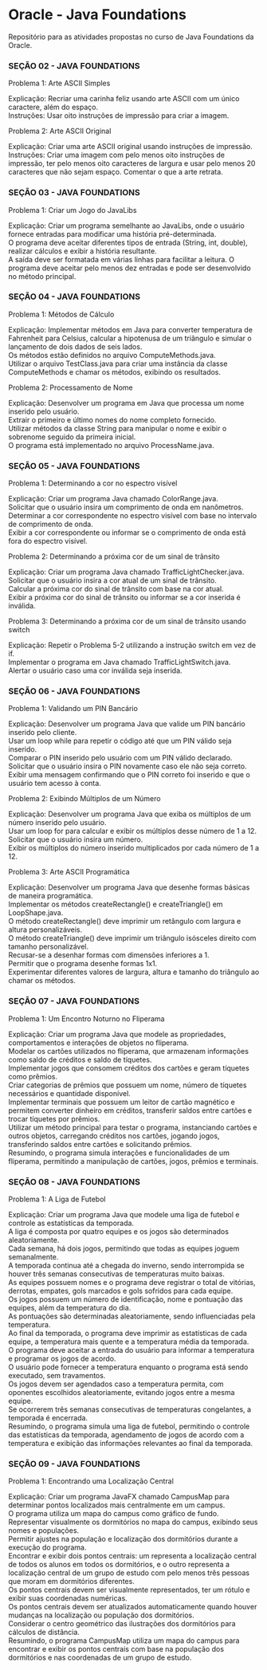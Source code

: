 <h1>Oracle - Java Foundations</h1>
<p>Repositório para as atividades propostas no curso de Java Foundations da Oracle.</p>

<h3>SEÇÃO 02 - JAVA FOUNDATIONS</h3>


<p>Problema 1: Arte ASCII Simples

Explicação: Recriar uma carinha feliz usando arte ASCII com um único caractere, além do espaço.  
Instruções: Usar oito instruções de impressão para criar a imagem.

Problema 2: Arte ASCII Original

Explicação: Criar uma arte ASCII original usando instruções de impressão.  
Instruções: Criar uma imagem com pelo menos oito instruções de impressão, ter pelo menos oito caracteres de largura e usar pelo menos 20 caracteres que não sejam espaço. Comentar o que a arte retrata.</p>

<h3>SEÇÃO 03 - JAVA FOUNDATIONS</h3>
<p>Problema 1: Criar um Jogo do JavaLibs<br>
  
Explicação:  Criar um programa semelhante ao JavaLibs, onde o usuário fornece entradas para modificar uma história pré-determinada.  
  O programa deve aceitar diferentes tipos de entrada (String, int, double), realizar cálculos e exibir a história resultante.   
  A saída deve ser formatada em várias linhas para facilitar a leitura. O programa deve aceitar pelo menos dez entradas e pode ser desenvolvido no método principal.</p>

<h3>SEÇÃO 04 - JAVA FOUNDATIONS</h3>
<p>Problema 1: Métodos de Cálculo

Explicação: Implementar métodos em Java para converter temperatura de Fahrenheit para Celsius, calcular a hipotenusa de um triângulo e simular o lançamento de dois dados de seis lados.  
Os métodos estão definidos no arquivo ComputeMethods.java.  
Utilizar o arquivo TestClass.java para criar uma instância da classe ComputeMethods e chamar os métodos, exibindo os resultados.

Problema 2: Processamento de Nome

Explicação: Desenvolver um programa em Java que processa um nome inserido pelo usuário.  
Extrair o primeiro e último nomes do nome completo fornecido.  
Utilizar métodos da classe String para manipular o nome e exibir o sobrenome seguido da primeira inicial.  
O programa está implementado no arquivo ProcessName.java.</p>

<h3>SEÇÃO 05 - JAVA FOUNDATIONS</h3>
<p>Problema 1: Determinando a cor no espectro visível

Explicação: Criar um programa Java chamado ColorRange.java.  
Solicitar que o usuário insira um comprimento de onda em nanômetros.  
Determinar a cor correspondente no espectro visível com base no intervalo de comprimento de onda.  
Exibir a cor correspondente ou informar se o comprimento de onda está fora do espectro visível.

Problema 2: Determinando a próxima cor de um sinal de trânsito

Explicação: Criar um programa Java chamado TrafficLightChecker.java.  
Solicitar que o usuário insira a cor atual de um sinal de trânsito.  
Calcular a próxima cor do sinal de trânsito com base na cor atual.  
Exibir a próxima cor do sinal de trânsito ou informar se a cor inserida é inválida.

Problema 3: Determinando a próxima cor de um sinal de trânsito usando switch

Explicação: Repetir o Problema 5-2 utilizando a instrução switch em vez de if.  
Implementar o programa em Java chamado TrafficLightSwitch.java.  
Alertar o usuário caso uma cor inválida seja inserida.</p>

<h3>SEÇÃO 06 - JAVA FOUNDATIONS</h3>
<p>Problema 1: Validando um PIN Bancário

Explicação: Desenvolver um programa Java que valide um PIN bancário inserido pelo cliente.  
Usar um loop while para repetir o código até que um PIN válido seja inserido.  
Comparar o PIN inserido pelo usuário com um PIN válido declarado.  
Solicitar que o usuário insira o PIN novamente caso ele não seja correto.  
Exibir uma mensagem confirmando que o PIN correto foi inserido e que o usuário tem acesso à conta.

Problema 2: Exibindo Múltiplos de um Número

Explicação: Desenvolver um programa Java que exiba os múltiplos de um número inserido pelo usuário.  
Usar um loop for para calcular e exibir os múltiplos desse número de 1 a 12.  
Solicitar que o usuário insira um número.  
Exibir os múltiplos do número inserido multiplicados por cada número de 1 a 12.

Problema 3: Arte ASCII Programática

Explicação: Desenvolver um programa Java que desenhe formas básicas de maneira programática.  
Implementar os métodos createRectangle() e createTriangle() em LoopShape.java.  
O método createRectangle() deve imprimir um retângulo com largura e altura personalizáveis.  
O método createTriangle() deve imprimir um triângulo isósceles direito com tamanho personalizável.  
Recusar-se a desenhar formas com dimensões inferiores a 1.  
Permitir que o programa desenhe formas 1x1.  
Experimentar diferentes valores de largura, altura e tamanho do triângulo ao chamar os métodos.</p>

<h3>SEÇÃO 07 - JAVA FOUNDATIONS</h3>
<p>Problema 1: Um Encontro Noturno no Fliperama

Explicação: Criar um programa Java que modele as propriedades, comportamentos e interações de objetos no fliperama.  
Modelar os cartões utilizados no fliperama, que armazenam informações como saldo de créditos e saldo de tíquetes.  
Implementar jogos que consomem créditos dos cartões e geram tíquetes como prêmios.  
Criar categorias de prêmios que possuem um nome, número de tíquetes necessários e quantidade disponível.  
Implementar terminais que possuem um leitor de cartão magnético e permitem converter dinheiro em créditos, transferir saldos entre cartões e trocar tíquetes por prêmios.  
Utilizar um método principal para testar o programa, instanciando cartões e outros objetos, carregando créditos nos cartões, jogando jogos, transferindo saldos entre cartões e solicitando prêmios.  
Resumindo, o programa simula interações e funcionalidades de um fliperama, permitindo a manipulação de cartões, jogos, prêmios e terminais.</p>

<h3>SEÇÃO 08 - JAVA FOUNDATIONS</h3>
<p>Problema 1: A Liga de Futebol

Explicação: Criar um programa Java que modele uma liga de futebol e controle as estatísticas da temporada.  
A liga é composta por quatro equipes e os jogos são determinados aleatoriamente.  
Cada semana, há dois jogos, permitindo que todas as equipes joguem semanalmente.  
A temporada continua até a chegada do inverno, sendo interrompida se houver três semanas consecutivas de temperaturas muito baixas.  
As equipes possuem nomes e o programa deve registrar o total de vitórias, derrotas, empates, gols marcados e gols sofridos para cada equipe.  
Os jogos possuem um número de identificação, nome e pontuação das equipes, além da temperatura do dia.  
As pontuações são determinadas aleatoriamente, sendo influenciadas pela temperatura.  
Ao final da temporada, o programa deve imprimir as estatísticas de cada equipe, a temperatura mais quente e a temperatura média da temporada.  
O programa deve aceitar a entrada do usuário para informar a temperatura e programar os jogos de acordo.  
O usuário pode fornecer a temperatura enquanto o programa está sendo executado, sem travamentos.  
Os jogos devem ser agendados caso a temperatura permita, com oponentes escolhidos aleatoriamente, evitando jogos entre a mesma equipe.  
Se ocorrerem três semanas consecutivas de temperaturas congelantes, a temporada é encerrada.  
Resumindo, o programa simula uma liga de futebol, permitindo o controle das estatísticas da temporada, agendamento de jogos de acordo com a temperatura e exibição das informações relevantes ao final da temporada.</p>

<h3>SEÇÃO 09 - JAVA FOUNDATIONS</h3>

<p>Problema 1: Encontrando uma Localização Central

Explicação: Criar um programa JavaFX chamado CampusMap para determinar pontos localizados mais centralmente em um campus.  
O programa utiliza um mapa do campus como gráfico de fundo.  
Representar visualmente os dormitórios no mapa do campus, exibindo seus nomes e populações.  
Permitir ajustes na população e localização dos dormitórios durante a execução do programa.  
Encontrar e exibir dois pontos centrais: um representa a localização central de todos os alunos em todos os dormitórios, e o outro representa a localização central de um grupo de estudo com pelo menos três pessoas que moram em dormitórios diferentes.  
Os pontos centrais devem ser visualmente representados, ter um rótulo e exibir suas coordenadas numéricas.  
Os pontos centrais devem ser atualizados automaticamente quando houver mudanças na localização ou população dos dormitórios.  
Considerar o centro geométrico das ilustrações dos dormitórios para cálculos de distância.  
Resumindo, o programa CampusMap utiliza um mapa do campus para encontrar e exibir os pontos centrais com base na população dos dormitórios e nas coordenadas de um grupo de estudo.</p>
